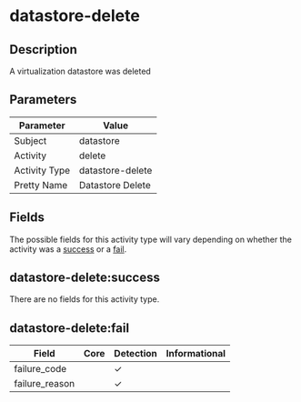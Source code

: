 datastore-delete
================

Description
-----------
A virtualization datastore was deleted

Parameters
----------
| Parameter     | Value            |
| ------------- | ---------------- |
| Subject       | datastore        |
| Activity      | delete           |
| Activity Type | datastore-delete |
| Pretty Name   | Datastore Delete |


Fields
------

The possible fields for this activity type will vary depending on whether the activity was a [success](#datastore-deletesuccess) or a [fail](#datastore-deletefail).


datastore-delete:success
------------------------

There are no fields for this activity type.


datastore-delete:fail
---------------------

| Field          | Core | Detection | Informational |
| -------------- | ---- | --------- | ------------- |
| failure_code   |      | &#10003;  |               |
| failure_reason |      | &#10003;  |               |